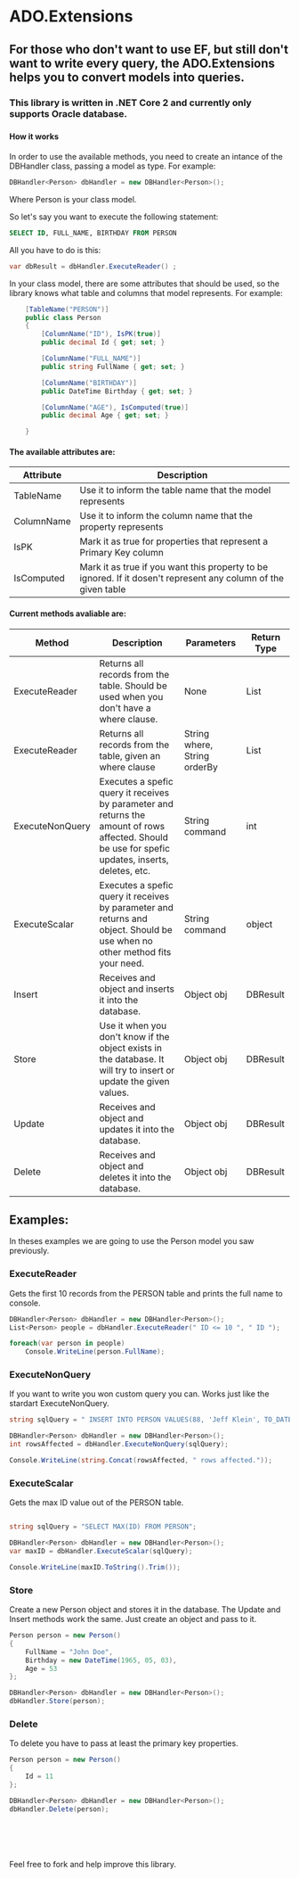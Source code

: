 # ADO.Extensions

<h2>For those who don't want to use EF, but still don't want to write every query, the ADO.Extensions helps you to convert models into queries.</h2>

<h3>This library is written in .NET Core 2 and currently only supports Oracle database.<h3>

<h4>How it works</h4>

In order to use the available methods, you need to create an intance of the DBHandler class, passing a model as type.
For example:
```cs
DBHandler<Person> dbHandler = new DBHandler<Person>();
```
Where Person is your class model.

So let's say you want to execute the following statement:
```sql
SELECT ID, FULL_NAME, BIRTHDAY FROM PERSON
```
All you have to do is this:
```cs
var dbResult = dbHandler.ExecuteReader() ;
```
In your class model, there are some attributes that should be used, so the library knows what table and columns that model represents.
For example:
```cs
    [TableName("PERSON")]
    public class Person
    {
        [ColumnName("ID"), IsPK(true)]
        public decimal Id { get; set; }

        [ColumnName("FULL_NAME")]
        public string FullName { get; set; }

        [ColumnName("BIRTHDAY")]
        public DateTime Birthday { get; set; }

        [ColumnName("AGE"), IsComputed(true)]
        public decimal Age { get; set; }

    }
```

<h4>The available attributes are:</h4>

| Attribute  | Description |
| ------------- | ------------- |
|TableName| Use it to inform the table name that the model represents |
|ColumnName| Use it to inform the column name that the property represents |
|IsPK| Mark it as true for properties that represent a Primary Key column |
|IsComputed| Mark it as true if you want this property to be ignored. If it dosen't represent any column of the given table |


<h4>Current methods avaliable are:</h4>

| Method  | Description | Parameters | Return Type |
| ------------- | ------------- | ------------- | ------------- |
|ExecuteReader| Returns all records from the table. Should be used when you don't have a where clause. | None | List<T> |
|ExecuteReader| Returns all records from the table, given an where clause  | String where, String orderBy | List<T> |
|ExecuteNonQuery|Executes a spefic query it receives by parameter and returns the amount of rows affected. Should be use for spefic updates, inserts, deletes, etc. |String command| int |
|ExecuteScalar| Executes a spefic query it receives by parameter and returns and object. Should be use when no other method fits your need. |String command| object |
|Insert|Receives and object and inserts it into the database. |Object obj| DBResult |
|Store|Use it when you don't know if the object exists in the database. It will try to insert or update the given values.  |Object obj| DBResult |
|Update|Receives and object and updates it into the database. |Object obj| DBResult |
|Delete|Receives and object and deletes it into the database. |Object obj| DBResult |

<h2>Examples:</h2>
In theses examples we are going to use the Person model you saw previously.

<h3>ExecuteReader</h3>
Gets the first 10 records from the PERSON table and prints the full name to console.

```cs
DBHandler<Person> dbHandler = new DBHandler<Person>();
List<Person> people = dbHandler.ExecuteReader(" ID <= 10 ", " ID ");

foreach(var person in people)
    Console.WriteLine(person.FullName);
```

<h3>ExecuteNonQuery</h3>
If you want to write you won custom query you can. Works just like the stardart ExecuteNonQuery.

```cs
string sqlQuery = " INSERT INTO PERSON VALUES(88, 'Jeff Klein', TO_DATE('02/02/1989 00:00:00', 'DD/MM/YYYY HH24:MI:SS') ";

DBHandler<Person> dbHandler = new DBHandler<Person>();
int rowsAffected = dbHandler.ExecuteNonQuery(sqlQuery);

Console.WriteLine(string.Concat(rowsAffected, " rows affected."));
```

<h3>ExecuteScalar</h3>
Gets the max ID value out of the PERSON table.

```cs

string sqlQuery = "SELECT MAX(ID) FROM PERSON";

DBHandler<Person> dbHandler = new DBHandler<Person>();
var maxID = dbHandler.ExecuteScalar(sqlQuery);

Console.WriteLine(maxID.ToString().Trim());
```

<h3>Store</h3>
Create a new Person object and stores it in the database. 
The Update and Insert methods work the same. Just create an object and pass to it.

```cs
Person person = new Person()
{
    FullName = "John Doe",
    Birthday = new DateTime(1965, 05, 03),
    Age = 53
};

DBHandler<Person> dbHandler = new DBHandler<Person>();
dbHandler.Store(person);
```

<h3>Delete</h3>
To delete you have to pass at least the primary key properties.

```cs
Person person = new Person()
{
    Id = 11
};

DBHandler<Person> dbHandler = new DBHandler<Person>();
dbHandler.Delete(person);
```

<br><br><br><br>
Feel free to fork and help improve this library.
